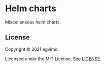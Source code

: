 # Helm charts

Miscellaneous helm charts.

## License

Copyright © 2021 egvimo.

Licensed under the MIT License. See [LICENSE](LICENSE).
